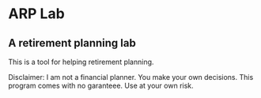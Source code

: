 # ARP Lab
## A retirement planning lab

This is a tool for helping retirement planning.


Disclaimer: I am not a financial planner. You make your own decisions. This program comes with no garanteee. Use at your own risk.

